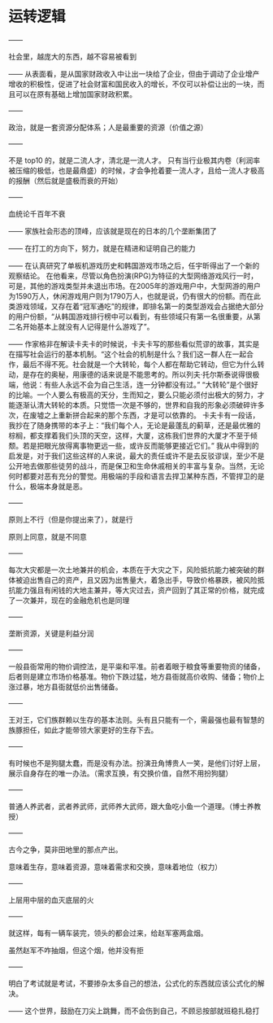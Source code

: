 # 运转逻辑

——

社会里，越庞大的东西，越不容易被看到

——
从表面看，是从国家财政收入中让出一块给了企业，但由于调动了企业增产增收的积极性，促进了社会财富和国民收入的增长，不仅可以补偿让出的一块，而且可以在原有基础上增加国家财政积累。

——

政治，就是一套资源分配体系；人是最重要的资源（价值之源）

——

不是 top10 的，就是二流人才，清北是一流人才。
只有当行业极其内卷（利润率被压缩的极低，也是最鼎盛）的时候，才会争抢着要一流人才，且给一流人才极高的报酬（然后就是盛极而衰的开始）

——

血统论千百年不衰

——
家族社会形态的顶峰，应该就是现在的日本的几个垄断集团了

——
在打工的方向下，努力，就是在精进和证明自己的能力

——
在认真研究了单板机游戏历史和韩国游戏市场之后，任宇昕得出了一个新的观察结论。
在他看来，尽管以角色扮演(RPG)为特征的大型网络游戏风行一时，可是，其他的游戏类型并未退出市场。在2005年的游戏用户中，大型网游的用户为1590万人，休闲游戏用户则为1790万人，也就是说，仍有很大的份额。而在此类游戏领域，又存在着“冠军通吃”的规律，即排名第一的类型游戏会占据绝大部分的用户份额，“从韩国游戏排行榜中可以看到，有些领域只有第一名很重要，从第二名开始基本上就没有人记得是什么游戏了”。

——
作家格非在解读卡夫卡的时候说，卡夫卡写的那些看似荒谬的故事，其实是在描写社会运行的基本机制。“这个社会的机制是什么？我们这一群人在一起合作，最后不得不死。社会就是一个大转轮，每个人都在帮助它转动，但它为什么转动，是存在的奥秘，用康德的话来说是不能思考的。所以列夫·托尔斯泰说得很极端，他说：有些人永远不会为自己生活，连一分钟都没有过。”
“大转轮”是个很好的比喻。一个人要么有极高的天分，生而知之，要么只能必须付出极大的努力，才能逐渐认清大转轮的本质。只觉悟一次是不够的，世界和自我的形象必须破碎许多次，在废墟之上重新拼合起来的那个东西，才是可以依靠的。
卡夫卡有一段话，我抄在了随身携带的本子上：“我们每个人，无论是最蓬乱的蓟草，还是最优雅的棕榈，都支撑着我们头顶的天空，这样，大厦，这栋我们世界的大厦才不至于倾颓。若是把眼光放得离事物更远一些，或许反而能够更接近它们。”
我从中得到的启发是，对于我们这些这样的人来说，最大的责任或许不是去反驳谬误，至少不是公开地去做那些徒劳的战斗，而是保卫和生命休戚相关的丰富与复杂。当然，无论何时都要对恶有充分的警觉。用极端的手段和语言去捍卫某种东西，不管捍卫的是什么，极端本身就是恶。

——

原则上不行（但是你提出来了），就是行

原则上同意，就是不同意

——

每次大灾都是一次土地兼并的机会，本质在于大灾之下，风险抵抗能力被突破的群体被迫出售自己的资产，且又因为出售量大，着急出手，导致价格暴跌，被风险抵抗能力强且有闲钱的大地主兼并，等大灾过去，资产回到了其正常的价格，就完成了一次兼并，现在的金融危机也是同理

——

垄断资源，关键是利益分润

——

一般县衙常用的物价调控法，是平粜和平准。前者着眼于粮食等重要物资的储备，后者则是建立市场价格基准。物价下跌过猛，地方县衙就高价收购、储备；物价上涨过暴，地方县衙就低价出售储备。

——

王对王，它们族群赖以生存的基本法则。头有且只能有一个，需最强也最有智慧的族豚担任，如此才能带领大家更好的生存下去。

——

有时候也不是狗腿太蠢，而是没有办法。扮演丑角博贵人一笑，是他们讨好上层，展示自身存在的唯一办法。（需求互换，有交换价值，自然不用扮狗腿）

——

普通人养武者，武者养武师，武师养大武师，跟大鱼吃小鱼一个道理。（博士养教授）

——

古今之争，莫非田地里的那点产出。

意味着生存，意味着资源，意味着需求和交换，意味着地位（权力）

——

上层用中层的血灭底层的火

——

就这样，每有一辆车装完，领头的都会过来，给赵军塞两盒烟。

虽然赵军不咋抽烟，但这个烟，他并没有拒

——

明白了考试就是考试，不要掺杂太多自己的想法，公式化的东西就应该公式化的解决。

——
这个世界，鼓励在刀尖上跳舞，而不会伤到自己，不顾忌按部就班稳扎稳打















